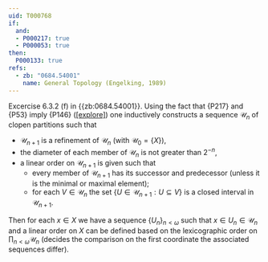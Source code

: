 ```yaml
---
uid: T000768
if:
  and:
  - P000217: true
  - P000053: true
then:
  P000133: true
refs:
  - zb: "0684.54001"
    name: General Topology (Engelking, 1989)
---
```


Excercise 6.3.2 (f) in {{zb:0684.54001}}.
Using the fact that {P217} and {P53}
 imply {P146} ([[explore]](https://topology.pi-base.org/spaces?q=metrizable%2BStrongly+zero-dimensional%2B~ultraparacompact))
one inductively constructs a sequence $\mathscr U_n$ of clopen partitions such that
- $\mathscr U_{n+1}$ is a refinement of $\mathscr U_{n}$ (with $\mathscr U_0=\{X\}$),
- the diameter of each member of $\mathscr U_n$ is not greater than $2^{-n}$,
- a linear order on $\mathscr U_{n+1}$ is given such that
  + every member of $\mathscr U_{n+1}$ has its successor and predecessor (unless it is the minimal or maximal element);
  + for each $V\in \mathscr U_n$ the set $\{ U\in\mathscr U_{n+1}: U\subseteq V\}$ is a closed interval in $\mathscr U_{n+1}$.

Then for each $x\in X$ we have a sequence $\{U_n\}_{n<\omega}$ such that $x\in U_n\in\mathscr U_n$ and a linear order on $X$ can be defined based on the lexicographic order on $\prod_{n<\omega} \mathscr U_n$
(decides the comparison on the first coordinate the associated sequences differ).
